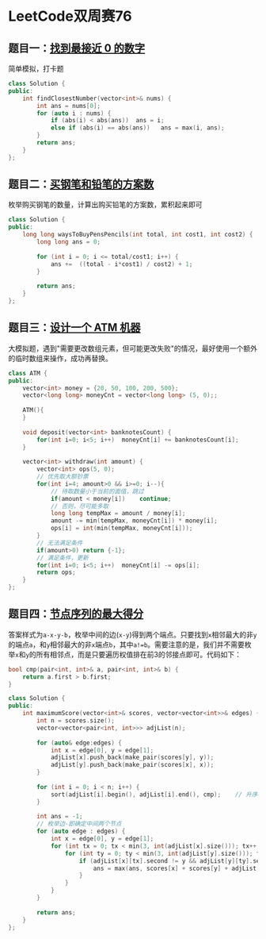 # LeetCode双周赛76

## 题目一：[找到最接近 0 的数字](https://leetcode.cn/problems/find-closest-number-to-zero/)

简单模拟，打卡题

```c++
class Solution {
public:
    int findClosestNumber(vector<int>& nums) {
        int ans = nums[0];
        for (auto i : nums) {
            if (abs(i) < abs(ans))  ans = i;
            else if (abs(i) == abs(ans))   ans = max(i, ans);
        }
        return ans;
    }
};
```

## 题目二：[买钢笔和铅笔的方案数](https://leetcode.cn/problems/number-of-ways-to-buy-pens-and-pencils/)

枚举购买钢笔的数量，计算出购买铅笔的方案数，累积起来即可

```c++
class Solution {
public:
    long long waysToBuyPensPencils(int total, int cost1, int cost2) {
        long long ans = 0;
        
        for (int i = 0; i <= total/cost1; i++) {
            ans +=  ((total - i*cost1) / cost2) + 1;
        }
        
        return ans;
    }
};
```

## 题目三：[设计一个 ATM 机器](https://leetcode.cn/problems/design-an-atm-machine/)

大模拟题，遇到"需要更改数组元素，但可能更改失败"的情况，最好使用一个额外的临时数组来操作，成功再替换。

```c++
class ATM {
public:
    vector<int> money = {20, 50, 100, 200, 500};
    vector<long long> moneyCnt = vector<long long> (5, 0);;
    
    ATM(){
    }
    
    void deposit(vector<int> banknotesCount) {
        for(int i=0; i<5; i++)  moneyCnt[i] += banknotesCount[i];
    }
    
    vector<int> withdraw(int amount) {
        vector<int> ops(5, 0);
        // 优先取大额钞票
        for(int i=4; amount>0 && i>=0; i--){
            // 待取数量小于当前的面值，跳过
            if(amount < money[i])    continue;
            // 否则，尽可能多取
            long long tempMax = amount / money[i];
            amount -= min(tempMax, moneyCnt[i]) * money[i];
            ops[i] = int(min(tempMax, moneyCnt[i]));
        }
        // 无法满足条件
        if(amount>0) return {-1};
        // 满足条件，更新
        for(int i=0; i<5; i++)  moneyCnt[i] -= ops[i];
        return ops;
    }
};
```

## 题目四：[节点序列的最大得分](https://leetcode.cn/problems/maximum-score-of-a-node-sequence/)

答案样式为`a-x-y-b`，枚举中间的边(`x-y`)得到两个端点。只要找到`x`相邻最大的非`y`的端点`a`，和`y`相邻最大的非`x`端点`b`，其中`a!=b`。需要注意的是，我们并不需要枚举`x`和`y`的所有相邻点，而是只要遍历权值排在前3的邻接点即可。代码如下：

```c++
bool cmp(pair<int, int>& a, pair<int, int>& b) {
    return a.first > b.first;
}

class Solution {
public:
    int maximumScore(vector<int>& scores, vector<vector<int>>& edges) {
        int n = scores.size();
        vector<vector<pair<int, int>>> adjList(n);
        
        for (auto& edge:edges) {
            int x = edge[0], y = edge[1];
            adjList[x].push_back(make_pair(scores[y], y));
            adjList[y].push_back(make_pair(scores[x], x));
        }
        
        for (int i = 0; i < n; i++) {
            sort(adjList[i].begin(), adjList[i].end(), cmp);    // 升序遍历
        }
        
        int ans = -1;
        // 枚举边-即确定中间两个节点
        for (auto edge : edges) {
            int x = edge[0], y = edge[1];
            for (int tx = 0; tx < min(3, int(adjList[x].size())); tx++) {
                for (int ty = 0; ty < min(3, int(adjList[y].size())); ty++) {
                    if (adjList[x][tx].second != y && adjList[y][ty].second != x && adjList[x][tx].second != adjList[y][ty].second) {
                        ans = max(ans, scores[x] + scores[y] + adjList[x][tx].first + adjList[y][ty].first);
                    }
                }
            }
        }
        
        return ans;
    }
};
```

